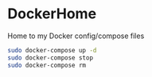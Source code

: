 # DockerHome
Home to my Docker config/compose files


```bash
sudo docker-compose up -d 
sudo docker-compose stop
sudo docker-compose rm 
```
